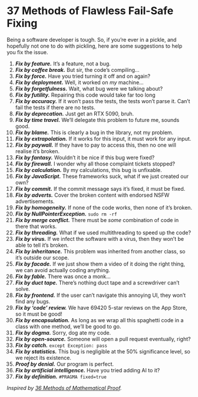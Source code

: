 # 37 Methods of Flawless Fail-Safe Fixing
<!-- #QUARK live!
  EXPORT: lists/fix
  STYLE: dev
  DUALITY: dark
  INDEX: lists dev
-->

Being a software developer is tough. So, if you’re ever in a pickle, and hopefully not one to do with pickling, here are some suggestions to help you fix the issue.

1. ***Fix by feature.*** It’s a feature, not a bug.
2. ***Fix by coffee break.*** But sir, the code’s compiling...
3. ***Fix by force.*** Have you tried turning it off and on again?
4. ***Fix by deployment.*** Well, it worked on *my* machine...
5. ***Fix by forgetfulness.*** Wait, what bug were we talking about?
6. ***Fix by futility.*** Repairing this code would take far too long
7. ***Fix by accuracy.*** If it won’t pass the tests, the tests won’t parse it. Can’t fail the tests if there are no tests.
8. ***Fix by deprecation.*** Just get an RTX 5090, bruh.
9. ***Fix by time travel.*** We’ll delegate this problem to future me, sounds good.
10. ***Fix by blame.*** This is clearly a bug in the library, not my problem.
11. ***Fix by extrapolation.*** If it works for this input, it must work for any input.
12. ***Fix by paywall.*** If they have to pay to access this, then no one will realise it’s broken.
13. ***Fix by fantasy.*** Wouldn’t it be nice if this bug were fixed?
14. ***Fix by firewall.*** I wonder why all those complaint tickets stopped?
15. ***Fix by calculation.*** By my calculations, this bug is unfixable.
16. ***Fix by JavaScript.*** These frameworks suck, what if we just created our own?
17. ***Fix by commit.*** If the commit message says it’s fixed, it must be fixed.
18. ***Fix by adverts.*** Cover the broken content with endorsed NSFW advertisements.
19. ***Fix by homogeneity.*** If none of the code works, then none of it’s broken.
20. ***Fix by NullPointerException.*** `sudo rm -rf`
21. ***Fix by merge conflict.*** There must be *some* combination of code in there that works.
22. ***Fix by threading.*** What if we used multithreading to speed up the code?
23. ***Fix by virus.*** If we infect the software with a virus, then they won’t be able to tell it’s broken.
24. ***Fix by inheritance.*** This problem was inherited from another class, so it’s outside our scope.
25. ***Fix by facade.*** If we just show them a video of it doing the right thing, we can avoid actually coding anything.
26. ***Fix by fable.*** There was once a monk...
27. ***Fix by duct tape.*** There’s nothing duct tape and a screwdriver can’t solve.
28. ***Fix by frontend.*** If the user can’t navigate this annoying UI, they won’t find any bugs.
29. ***Fix by ‘code’ review.*** We have 69420 5-star reviews on the App Store, so it must be good!
30. ***Fix by encapsulation.*** As long as we wrap all this spaghetti code in a class with one method, we’ll be good to go.
31. ***Fix by dogma.*** Sorry, dog ate my code.
32. ***Fix by open-source.*** Someone will open a pull request eventually, right?
33. ***Fix by catch.*** `except Exception: pass`
34. ***Fix by statistics.*** This bug is negligible at the 50% significance level, so we reject its existence.
35. ***Proof by denial.*** Our program is perfect.
36. ***Fix by artificial intelligence.*** Have you tried adding AI to it?
37. ***Fix by definition.*** `#PRAGMA fixed=true`

*Inspired by [36 Methods of Mathematical Proof](https://jwilson.coe.uga.edu/EMT668/EMAT6680.F99/Challen/proof/proof.html).*
